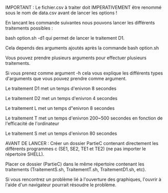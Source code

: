 IMPORTANT : Le fichier.csv à traiter doit IMPERATIVEMENT être renommé sous le nom de data.csv avant de lancer les options !

En lancant les commande suivantes nous pouvons lancer les différents traitements possibles :

bash option.sh -d1 qui permet de lancer le traitement D1.

Cela depends des arguments ajoutés après la commande bash option.sh

Vous pouvez prendre plusieurs arguments pour effectuer plusieurs traitements. 

Si vous prenez comme argument -h cela vous explique les différents types d'arguments que vous pouvez prendre comme argument.


Le traitement D1 met un temps d'enivron 8 secondes

Le traitement D2 met un temps d'enivron 4 secondes

Le traitement L met un temps d"enivron 8 secondes

Le traitement T met un temps d'enivron 200~500 secondes en fonction de l'efficacité de l'ordinateur

Le traitement S met un temps d'enivron 80 secondes

AVANT DE LANCER : Créer un dossier PartieC contenant directement les différents programmes c (SE1, SE2, TE1 et TE2) (ne pas importer le répertoire SHELL).

Placer ce dossier (PartieC) dans le même répertoire contenant les traitements (TraitementS.sh, TraitementT.sh, TraitementD1.sh, etc).

Si vous rencontrez un problème lié à l'ouverture des graphiques, l'ouvrir à l'aide d'un navigateur pourrait résoudre le problème.
